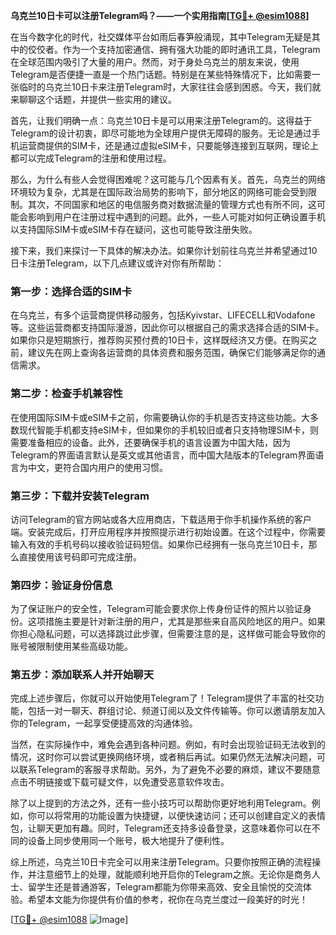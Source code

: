 **乌克兰10日卡可以注册Telegram吗？——一个实用指南[[TG💪+ @esim1088](https://t.me/s/esim1088)]**

在当今数字化的时代，社交媒体平台如雨后春笋般涌现，其中Telegram无疑是其中的佼佼者。作为一个支持加密通信、拥有强大功能的即时通讯工具，Telegram在全球范围内吸引了大量的用户。然而，对于身处乌克兰的朋友来说，使用Telegram是否便捷一直是一个热门话题。特别是在某些特殊情况下，比如需要一张临时的乌克兰10日卡来注册Telegram时，大家往往会感到困惑。今天，我们就来聊聊这个话题，并提供一些实用的建议。

首先，让我们明确一点：乌克兰10日卡是可以用来注册Telegram的。这得益于Telegram的设计初衷，即尽可能地为全球用户提供无障碍的服务。无论是通过手机运营商提供的SIM卡，还是通过虚拟eSIM卡，只要能够连接到互联网，理论上都可以完成Telegram的注册和使用过程。

那么，为什么有些人会觉得困难呢？这可能与几个因素有关。首先，乌克兰的网络环境较为复杂，尤其是在国际政治局势的影响下，部分地区的网络可能会受到限制。其次，不同国家和地区的电信服务商对数据流量的管理方式也有所不同，这可能会影响到用户在注册过程中遇到的问题。此外，一些人可能对如何正确设置手机以支持国际SIM卡或eSIM卡存在疑问，这也可能导致注册失败。

接下来，我们来探讨一下具体的解决办法。如果你计划前往乌克兰并希望通过10日卡注册Telegram，以下几点建议或许对你有所帮助：

### 第一步：选择合适的SIM卡

在乌克兰，有多个运营商提供移动服务，包括Kyivstar、LIFECELL和Vodafone等。这些运营商都支持国际漫游，因此你可以根据自己的需求选择合适的SIM卡。如果你只是短期旅行，推荐购买预付费的10日卡，这样既经济又方便。在购买之前，建议先在网上查询各运营商的具体资费和服务范围，确保它们能够满足你的通信需求。

### 第二步：检查手机兼容性

在使用国际SIM卡或eSIM卡之前，你需要确认你的手机是否支持这些功能。大多数现代智能手机都支持eSIM卡，但如果你的手机较旧或者只支持物理SIM卡，则需要准备相应的设备。此外，还要确保手机的语言设置为中国大陆，因为Telegram的界面语言默认是英文或其他语言，而中国大陆版本的Telegram界面语言为中文，更符合国内用户的使用习惯。

### 第三步：下载并安装Telegram

访问Telegram的官方网站或各大应用商店，下载适用于你手机操作系统的客户端。安装完成后，打开应用程序并按照提示进行初始设置。在这个过程中，你需要输入有效的手机号码以接收验证码短信。如果你已经拥有一张乌克兰10日卡，那么直接使用该号码即可完成注册。

### 第四步：验证身份信息

为了保证账户的安全性，Telegram可能会要求你上传身份证件的照片以验证身份。这项措施主要是针对新注册的用户，尤其是那些来自高风险地区的用户。如果你担心隐私问题，可以选择跳过此步骤，但需要注意的是，这样做可能会导致你的账号被限制使用某些高级功能。

### 第五步：添加联系人并开始聊天

完成上述步骤后，你就可以开始使用Telegram了！Telegram提供了丰富的社交功能，包括一对一聊天、群组讨论、频道订阅以及文件传输等。你可以邀请朋友加入你的Telegram，一起享受便捷高效的沟通体验。

当然，在实际操作中，难免会遇到各种问题。例如，有时会出现验证码无法收到的情况，这时你可以尝试更换网络环境，或者稍后再试。如果仍然无法解决问题，可以联系Telegram的客服寻求帮助。另外，为了避免不必要的麻烦，建议不要随意点击不明链接或下载可疑文件，以免遭受恶意软件攻击。

除了以上提到的方法之外，还有一些小技巧可以帮助你更好地利用Telegram。例如，你可以将常用的功能设置为快捷键，以便快速访问；还可以创建自定义的表情包，让聊天更加有趣。同时，Telegram还支持多设备登录，这意味着你可以在不同的设备上同步使用同一个账号，极大地提升了便利性。

综上所述，乌克兰10日卡完全可以用来注册Telegram。只要你按照正确的流程操作，并注意细节上的处理，就能顺利地开启你的Telegram之旅。无论你是商务人士、留学生还是普通游客，Telegram都能为你带来高效、安全且愉悦的交流体验。希望本文能为你提供有价值的参考，祝你在乌克兰度过一段美好的时光！

[[TG💪+ @esim1088](https://t.me/s/esim1088) ![Image](https://i.postimg.cc/4NQfJmqS/Snipaste-2025-05-13-00-14-12.png)]